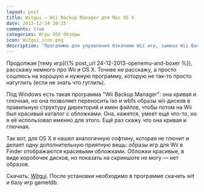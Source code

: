 ```yaml
---
layout: post
title: Witgui — Wii Backup Manager для Mac OS X
date: 2013-12-24 20:15
comments: true
categories: Игры OSX Обзоры
icon: Witgui_icon.png
description: "Программа для управления бэкапами Wii игр, замена Wii Backup Manager в Mac OS X"
---
```

Продолжая [тему игр]({% post_url 24-12-2013-openemu-and-boxer %}), расскажу немного про Wii и OS X. Точнее не расскажу, а просто сошлюсь на хорошую и нужную программу, которую не так-то просто нагуглить (если не знать что гуглить).

Под Windows есть такая программа "Wii Backup Manager": она кривая и глючная, но она позволяет переносить iso и wbfs образы wii-дисков в правильную структуру директорий и имен файлов, чтобы потом на Wii был красивый каталог с обложками. Она, кажется, умеет ещё что-то, но я её использовал именно для этого. Ещё раз скажу что она кривая и глючная.
<!--more-->

Так вот, для OS X я нашел аналогичную софтину, которая не глючит и делает одну дополнительную приятную вещь: образы игр для Wii в Finder отображаются красивыми обложками. Обложки красивые, в виде коробочек дисков, но показать на скриншоте не могу — нет образов.

Скачать: [Witgui](http://desairem.altervista.org/witgui/wordpress/). После установки необходимо в программе скачать wit и базу игр gametdb.